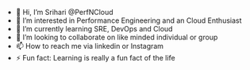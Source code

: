- 👋 Hi, I’m Srihari @PerfNCloud
- 👀 I’m interested in Performance Engineering and an Cloud Enthusiast 
- 🌱 I’m currently learning SRE, DevOps and Cloud
- 💞️ I’m looking to collaborate on like minded individual or group
- 📫 How to reach me via linkedin or Instagram
- ⚡ Fun fact: Learning is really a fun fact of the life

<!---
Srihari's PerfNCloud is a ✨ special ✨ repository because its `README.md` (this file) appears on your GitHub profile.
You can click the Preview link to take a look at your changes.
--->
